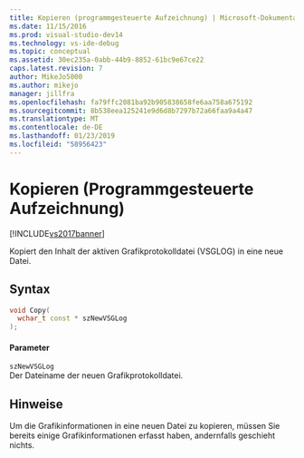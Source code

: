 ```yaml
---
title: Kopieren (programmgesteuerte Aufzeichnung) | Microsoft-Dokumentation
ms.date: 11/15/2016
ms.prod: visual-studio-dev14
ms.technology: vs-ide-debug
ms.topic: conceptual
ms.assetid: 30ec235a-0abb-44b9-8852-61bc9e67ce22
caps.latest.revision: 7
author: MikeJo5000
ms.author: mikejo
manager: jillfra
ms.openlocfilehash: fa79ffc2081ba92b905838658fe6aa758a675192
ms.sourcegitcommit: 8b538eea125241e9d6d8b7297b72a66faa9a4a47
ms.translationtype: MT
ms.contentlocale: de-DE
ms.lasthandoff: 01/23/2019
ms.locfileid: "58956423"
---
```

# <a name="copy-programmatic-capture"></a>Kopieren (Programmgesteuerte Aufzeichnung)
[!INCLUDE[vs2017banner](../includes/vs2017banner.md)]

Kopiert den Inhalt der aktiven Grafikprotokolldatei (VSGLOG) in eine neue Datei.  
  
## <a name="syntax"></a>Syntax  
  
```cpp  
void Copy(  
  wchar_t const * szNewVSGLog  
);  
```  
  
#### <a name="parameters"></a>Parameter  
 `szNewVSGLog`  
 Der Dateiname der neuen Grafikprotokolldatei.  
  
## <a name="remarks"></a>Hinweise  
 Um die Grafikinformationen in eine neuen Datei zu kopieren, müssen Sie bereits einige Grafikinformationen erfasst haben, andernfalls geschieht nichts.
